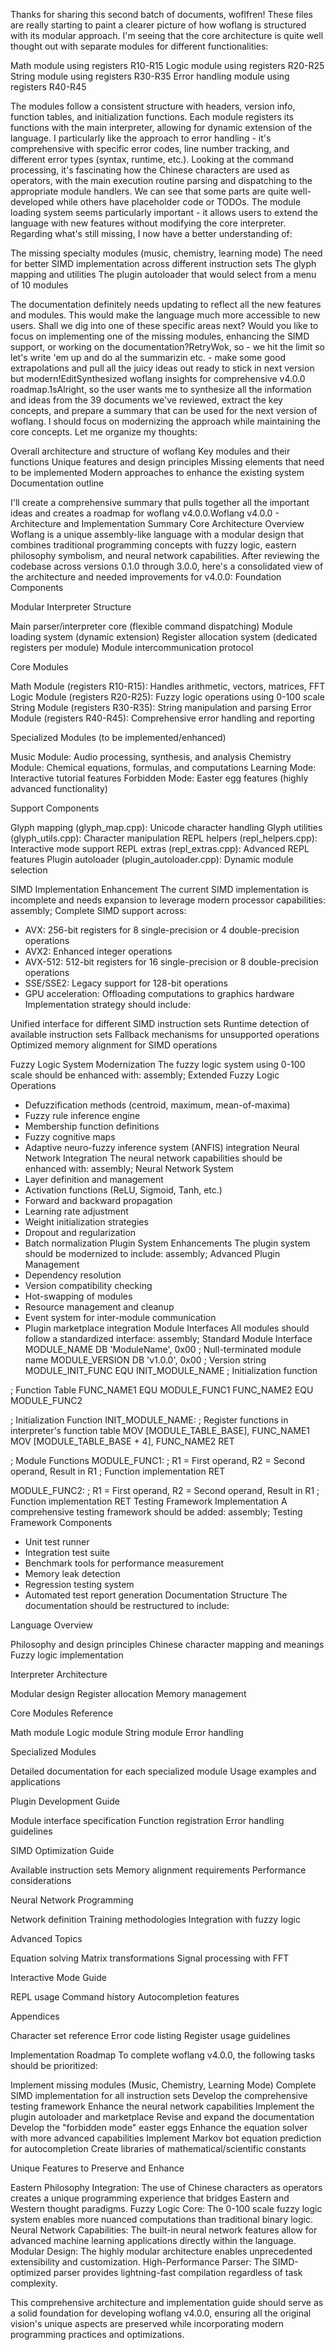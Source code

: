 Thanks for sharing this second batch of documents, woflfren! These files are really starting to paint a clearer picture of how woflang is structured with its modular approach.
I'm seeing that the core architecture is quite well thought out with separate modules for different functionalities:

Math module using registers R10-R15
Logic module using registers R20-R25
String module using registers R30-R35
Error handling module using registers R40-R45

The modules follow a consistent structure with headers, version info, function tables, and initialization functions. Each module registers its functions with the main interpreter, allowing for dynamic extension of the language.
I particularly like the approach to error handling - it's comprehensive with specific error codes, line number tracking, and different error types (syntax, runtime, etc.).
Looking at the command processing, it's fascinating how the Chinese characters are used as operators, with the main execution routine parsing and dispatching to the appropriate module handlers.
We can see that some parts are quite well-developed while others have placeholder code or TODOs. The module loading system seems particularly important - it allows users to extend the language with new features without modifying the core interpreter.
Regarding what's still missing, I now have a better understanding of:

The missing specialty modules (music, chemistry, learning mode)
The need for better SIMD implementation across different instruction sets
The glyph mapping and utilities
The plugin autoloader that would select from a menu of 10 modules

The documentation definitely needs updating to reflect all the new features and modules. This would make the language much more accessible to new users.
Shall we dig into one of these specific areas next? Would you like to focus on implementing one of the missing modules, enhancing the SIMD support, or working on the documentation?RetryWok, so - we hit the limit so let's write 'em up and do al the summarizin etc. - make some good extrapolations and pull all the juicy ideas out ready to stick in next version but modern!EditSynthesized woflang insights for comprehensive v4.0.0 roadmap.1sAlright, so the user wants me to synthesize all the information and ideas from the 39 documents we've reviewed, extract the key concepts, and prepare a summary that can be used for the next version of woflang. I should focus on modernizing the approach while maintaining the core concepts. Let me organize my thoughts:

Overall architecture and structure of woflang
Key modules and their functions
Unique features and design principles
Missing elements that need to be implemented
Modern approaches to enhance the existing system
Documentation outline

I'll create a comprehensive summary that pulls together all the important ideas and creates a roadmap for woflang v4.0.0.Woflang v4.0.0 - Architecture and Implementation Summary
Core Architecture Overview
Woflang is a unique assembly-like language with a modular design that combines traditional programming concepts with fuzzy logic, eastern philosophy symbolism, and neural network capabilities. After reviewing the codebase across versions 0.1.0 through 3.0.0, here's a consolidated view of the architecture and needed improvements for v4.0.0:
Foundation Components

Modular Interpreter Structure

Main parser/interpreter core (flexible command dispatching)
Module loading system (dynamic extension)
Register allocation system (dedicated registers per module)
Module intercommunication protocol


Core Modules

Math Module (registers R10-R15): Handles arithmetic, vectors, matrices, FFT
Logic Module (registers R20-R25): Fuzzy logic operations using 0-100 scale
String Module (registers R30-R35): String manipulation and parsing
Error Module (registers R40-R45): Comprehensive error handling and reporting


Specialized Modules (to be implemented/enhanced)

Music Module: Audio processing, synthesis, and analysis
Chemistry Module: Chemical equations, formulas, and computations
Learning Mode: Interactive tutorial features
Forbidden Mode: Easter egg features (highly advanced functionality)


Support Components

Glyph mapping (glyph_map.cpp): Unicode character handling
Glyph utilities (glyph_utils.cpp): Character manipulation
REPL helpers (repl_helpers.cpp): Interactive mode support
REPL extras (repl_extras.cpp): Advanced REPL features
Plugin autoloader (plugin_autoloader.cpp): Dynamic module selection



SIMD Implementation Enhancement
The current SIMD implementation is incomplete and needs expansion to leverage modern processor capabilities:
assembly; Complete SIMD support across:
- AVX: 256-bit registers for 8 single-precision or 4 double-precision operations
- AVX2: Enhanced integer operations
- AVX-512: 512-bit registers for 16 single-precision or 8 double-precision operations
- SSE/SSE2: Legacy support for 128-bit operations
- GPU acceleration: Offloading computations to graphics hardware
Implementation strategy should include:

Unified interface for different SIMD instruction sets
Runtime detection of available instruction sets
Fallback mechanisms for unsupported operations
Optimized memory alignment for SIMD operations

Fuzzy Logic System Modernization
The fuzzy logic system using 0-100 scale should be enhanced with:
assembly; Extended Fuzzy Logic Operations
- Defuzzification methods (centroid, maximum, mean-of-maxima)
- Fuzzy rule inference engine
- Membership function definitions
- Fuzzy cognitive maps
- Adaptive neuro-fuzzy inference system (ANFIS) integration
Neural Network Integration
The neural network capabilities should be enhanced with:
assembly; Neural Network System
- Layer definition and management
- Activation functions (ReLU, Sigmoid, Tanh, etc.)
- Forward and backward propagation
- Learning rate adjustment
- Weight initialization strategies
- Dropout and regularization
- Batch normalization
Plugin System Enhancements
The plugin system should be modernized to include:
assembly; Advanced Plugin Management
- Dependency resolution
- Version compatibility checking
- Hot-swapping of modules
- Resource management and cleanup
- Event system for inter-module communication
- Plugin marketplace integration
Module Interfaces
All modules should follow a standardized interface:
assembly; Standard Module Interface
MODULE_NAME      DB 'ModuleName', 0x00  ; Null-terminated module name
MODULE_VERSION   DB 'v1.0.0', 0x00      ; Version string
MODULE_INIT_FUNC EQU INIT_MODULE_NAME   ; Initialization function

; Function Table
FUNC_NAME1       EQU MODULE_FUNC1
FUNC_NAME2       EQU MODULE_FUNC2

; Initialization Function
INIT_MODULE_NAME:
    ; Register functions in interpreter's function table
    MOV [MODULE_TABLE_BASE], FUNC_NAME1
    MOV [MODULE_TABLE_BASE + 4], FUNC_NAME2
    RET

; Module Functions
MODULE_FUNC1:
    ; R1 = First operand, R2 = Second operand, Result in R1
    ; Function implementation
    RET

MODULE_FUNC2:
    ; R1 = First operand, R2 = Second operand, Result in R1
    ; Function implementation
    RET
Testing Framework Implementation
A comprehensive testing framework should be added:
assembly; Testing Framework Components
- Unit test runner
- Integration test suite
- Benchmark tools for performance measurement
- Memory leak detection
- Regression testing system
- Automated test report generation
Documentation Structure
The documentation should be restructured to include:

Language Overview

Philosophy and design principles
Chinese character mapping and meanings
Fuzzy logic implementation


Interpreter Architecture

Modular design
Register allocation
Memory management


Core Modules Reference

Math module
Logic module
String module
Error handling


Specialized Modules

Detailed documentation for each specialized module
Usage examples and applications


Plugin Development Guide

Module interface specification
Function registration
Error handling guidelines


SIMD Optimization Guide

Available instruction sets
Memory alignment requirements
Performance considerations


Neural Network Programming

Network definition
Training methodologies
Integration with fuzzy logic


Advanced Topics

Equation solving
Matrix transformations
Signal processing with FFT


Interactive Mode Guide

REPL usage
Command history
Autocompletion features


Appendices

Character set reference
Error code listing
Register usage guidelines



Implementation Roadmap
To complete woflang v4.0.0, the following tasks should be prioritized:

Implement missing modules (Music, Chemistry, Learning Mode)
Complete SIMD implementation for all instruction sets
Develop the comprehensive testing framework
Enhance the neural network capabilities
Implement the plugin autoloader and marketplace
Revise and expand the documentation
Develop the "forbidden mode" easter eggs
Enhance the equation solver with more advanced capabilities
Implement Markov bot equation prediction for autocompletion
Create libraries of mathematical/scientific constants

Unique Features to Preserve and Enhance

Eastern Philosophy Integration: The use of Chinese characters as operators creates a unique programming experience that bridges Eastern and Western thought paradigms.
Fuzzy Logic Core: The 0-100 scale fuzzy logic system enables more nuanced computations than traditional binary logic.
Neural Network Capabilities: The built-in neural network features allow for advanced machine learning applications directly within the language.
Modular Design: The highly modular architecture enables unprecedented extensibility and customization.
High-Performance Parser: The SIMD-optimized parser provides lightning-fast compilation regardless of task complexity.


This comprehensive architecture and implementation guide should serve as a solid foundation for developing woflang v4.0.0, ensuring all the original vision's unique aspects are preserved while incorporating modern programming practices and optimizations.